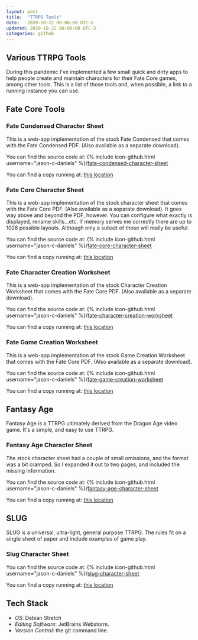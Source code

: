 ```yaml
---
layout: post
title:  "TTRPG Tools"
date:   2020-10-22 00:00:00 UTC-5
updated: 2020-10-22 00:00:00 UTC-5
categories: github
---
```

## Various TTRPG Tools
During this pandemic I've implemented a few small quick and dirty apps to help people create and maintain
characters for their Fate Core games, among other tools. This is a list of those tools and, when possible, 
a link to a running instance you can use.

## Fate Core Tools
### Fate Condensed Character Sheet
This is a web-app implementation of the stock Fate Condensed that comes with the Fate Condensed PDF. (Also 
available as a separate download).

You can find the source code at:
{% include icon-github.html username="jason-c-daniels" %}/[fate-condensed-character-sheet](https://github.com/jason-c-daniels/fate-condensed-character-sheet/)

You can find a copy running at: [this location](https://jason-c-daniels.github.io/fate-condensed-character-sheet/)

### Fate Core Character Sheet
This is a web-app implementation of the stock character sheet that comes with the Fate Core PDF. (Also 
available as a separate download). It goes way above and beyond the PDF, however. You can configure what exactly
is displayed, rename skills...etc. If memory serves me correctly there are up to 1028 possible layouts. Although 
only a subset of those will really be useful.

You can find the source code at:
{% include icon-github.html username="jason-c-daniels" %}/[fate-core-character-sheet](https://github.com/jason-c-daniels/fate-core-character-sheet/)

You can find a copy running at: [this location](https://jason-c-daniels.github.io/fate-core-character-sheet/)

### Fate Character Creation Worksheet
This is a web-app implementation of the stock Character Creation Worksheet that comes with the Fate Core PDF. (Also 
available as a separate download).

You can find the source code at:
{% include icon-github.html username="jason-c-daniels" %}/[fate-character-creation-worksheet](https://github.com/jason-c-daniels/fate-character-creation-worksheet/)

You can find a copy running at: [this location](https://jason-c-daniels.github.io/fate-character-creation-worksheet/)

### Fate Game Creation Worksheet
This is a web-app implementation of the stock Game Creation Worksheet that comes with the Fate Core PDF. (Also 
available as a separate download).

You can find the source code at:
{% include icon-github.html username="jason-c-daniels" %}/[fate-game-creation-worksheet](https://github.com/jason-c-daniels/fate-game-creation-worksheet/)

You can find a copy running at: [this location](https://jason-c-daniels.github.io/fate-game-creation-worksheet/)

## Fantasy Age
Fantasy Age is a TTRPG ultimately derived from the Dragon Age video game. It's a simple, and easy to use
TTRPG.

### Fantasy Age Character Sheet
The stock character sheet had a couple of small omissions, and the format was a bit cramped. So I expanded it out
to two pages, and included the missing information.

You can find the source code at:
{% include icon-github.html username="jason-c-daniels" %}/[fantasy-age-character-sheet](https://github.com/jason-c-daniels/fantasy-age-character-sheet/)

You can find a copy running at: [this location](https://jason-c-daniels.github.io/fantasy-age-character-sheet/)

## SLUG
SLUG is a universal, ultra-light, general purpose TTRPG. The rules fit on a single sheet of paper and include
examples of game play.

### Slug Character Sheet
You can find the source code at:
{% include icon-github.html username="jason-c-daniels" %}/[slug-character-sheet](https://github.com/jason-c-daniels/slug-character-sheet/)

You can find a copy running at: [this location](https://jason-c-daniels.github.io/slug-character-sheet/)



## Tech Stack
* *OS*: Debian Stretch
* *Editing Software*: JetBrains Webstorm.
* *Version Control*: the git command line.